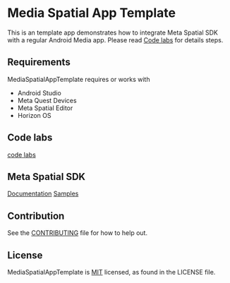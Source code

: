 # Media Spatial App Template
This is an template app demonstrates how to integrate Meta Spatial SDK with a regular Android Media app. Please read [Code labs](codelabs/codelabs.md) for details steps.

## Requirements
MediaSpatialAppTemplate requires or works with
* Android Studio
* Meta Quest Devices
* Meta Spatial Editor
* Horizon OS

## Code labs
[code labs](codelabs/codelabs.md)

## Meta Spatial SDK
[Documentation](https://developers.meta.com/horizon/develop/spatial-sdk)
[Samples](https://github.com/meta-quest/Meta-Spatial-SDK-Samples)

## Contribution
See the [CONTRIBUTING](CONTRIBUTING.md) file for how to help out.

## License
MediaSpatialAppTemplate is [MIT](LICENSE) licensed, as found in the LICENSE file.
